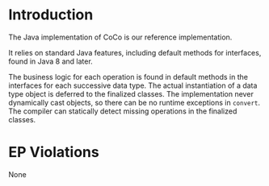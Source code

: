 # Introduction

The Java implementation of CoCo is our reference implementation.

It relies on standard Java features, including default methods for interfaces, found
in Java 8 and later.

The business logic for each operation is found in default methods in the interfaces
for each successive data type. The actual instantiation of a data type object is
deferred to the finalized classes. The implementation never dynamically cast objects,
so there can be no runtime exceptions in `convert`. The compiler can statically
detect missing operations in the finalized classes. 

# EP Violations

None
